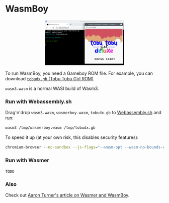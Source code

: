 # WasmBoy

<p align="center"><img width="50%" src="image.png"></p>

To run WasmBoy, you need a Gameboy ROM file. For example, you can download [`tobudx.gb` (Tobu Tobu Girl ROM)](https://tangramgames.itch.io/tobu-tobu-girl-deluxe/purchase?popup=1)

`wasm3.wasm` is a normal WASI build of Wasm3.

### Run with Webassembly.sh

Drag'n'drop `wasm3.wasm`, `wasmerboy.wasm`, `tobudx.gb` to [Webassembly.sh](https://webassembly.sh) and run:

```sh
wasm3 /tmp/wasmerboy.wasm /tmp/tobudx.gb
```

To speed it up (at your own risk, this disables security features):
```sh
chromium-browser --no-sandbox --js-flags="--wasm-opt --wasm-no-bounds-checks --wasm-no-stack-checks" "https://webassembly.sh"
```

### Run with Wasmer

`TODO`

### Also

Check out [Aaron Turner's article on Wasmer and WasmBoy](https://medium.com/wasmer/wasmer-io-devices-announcement-6f2a6fe23081).
